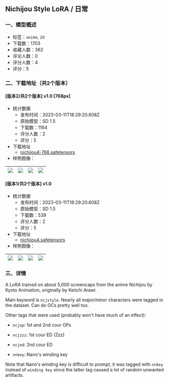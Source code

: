 ## Nichijou Style LoRA / 日常
### 一、模型概述

- 标签：`anime`, `2d`
- 下载数：1703
- 收藏人数：362
- 评论人数：0
- 评分人数：4
- 评分：5

### 二、下载地址（共2个版本）

#### [版本2/共2个版本] v1.0 [768px]

- 统计数据
  - 发布时间：2023-03-11T18:29:20.608Z
  - 原始模型：SD 1.5
  - 下载数：1164
  - 评分人数：2
  - 评分：5
- 下载地址
  - [nichijou4-768.safetensors](https://civitai.com/api/download/models/21768)
- 样例图像：

| <img src="https://image.civitai.com/xG1nkqKTMzGDvpLrqFT7WA/f1a8c7eb-9c3a-4849-b33d-7b062cee5c00/width=450/232144.jpeg" /> | <img src="https://image.civitai.com/xG1nkqKTMzGDvpLrqFT7WA/a34212d0-efdb-4a81-157b-814fdea9b600/width=450/232143.jpeg" /> | <img src="https://image.civitai.com/xG1nkqKTMzGDvpLrqFT7WA/a9c61ca1-efb1-41da-745e-184cca1aca00/width=450/232142.jpeg" /> | <img src="https://image.civitai.com/xG1nkqKTMzGDvpLrqFT7WA/dacc3dfe-512c-4a27-a87c-87b1f38b7a00/width=450/232141.jpeg" /> |
| ---- | ---- | ---- | ---- |

#### [版本1/共2个版本] v1.0

- 统计数据
  - 发布时间：2023-03-11T18:29:20.608Z
  - 原始模型：SD 1.5
  - 下载数：539
  - 评分人数：2
  - 评分：5
- 下载地址
  - [nichijou4.safetensors](https://civitai.com/api/download/models/21351)
- 样例图像：

| <img src="https://image.civitai.com/xG1nkqKTMzGDvpLrqFT7WA/be2c642d-a5b3-4089-50d8-7cca3cd6c900/width=450/226589.jpeg" /> | <img src="https://image.civitai.com/xG1nkqKTMzGDvpLrqFT7WA/b8062331-81f1-4a2c-7ee8-837d416e4400/width=450/226605.jpeg" /> | <img src="https://image.civitai.com/xG1nkqKTMzGDvpLrqFT7WA/fad29b76-1975-40b7-f3e1-55e5c00db400/width=450/226604.jpeg" /> | <img src="https://image.civitai.com/xG1nkqKTMzGDvpLrqFT7WA/e4425f34-d01b-47c9-0278-ea3aaeecc100/width=450/226603.jpeg" /> |
| ---- | ---- | ---- | ---- |


### 三、详情
<p>A LoRA trained on about 5,000 screencaps from the anime Nichijou by Kyoto Animation, originally by Keiichi Arawi.</p><p></p><p>Main keyword is <code>ncjstyle</code>. Nearly all major/minor characters were tagged in the dataset. Can do OCs pretty well too.</p><p></p><p>Other tags that were used (probably won't have much of an effect):</p><ul><li><p><code>ncjop</code>: 1st and 2nd cour OPs</p></li><li><p><code>ncjzzz</code>: 1st cour ED (Zzz)</p></li><li><p><code>ncjed</code>: 2nd cour ED</p></li><li><p><code>nnkey</code>: Nano's winding key</p></li></ul><p></p><p>Note that Nano's winding key is difficult to prompt, it was tagged with <code>nnkey</code> instead of <code>winding key</code> since the latter tag caused a lot of random unwanted artifacts.</p>